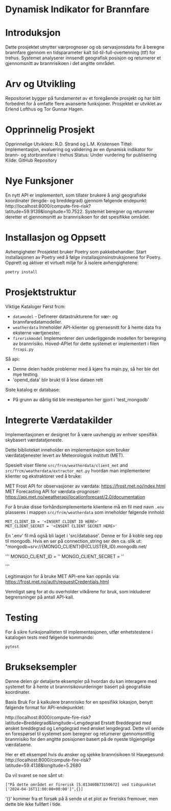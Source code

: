 # Dynamisk Indikator for Brannfare

# Introduksjon
Dette prosjektet utnytter værprognoser og ob servasjonsdata for å beregne brannfare gjennom en tidsparameter kalt tid-til-full-overtenning (ttf) for trehus. Systemet analyserer innsendt geografisk posisjon og returnerer et gjennomsnitt av brannrisikoen i det angitte området.

# Arv og Utvikling
Repositoriet bygger på fundamentet av et foregående prosjekt og har blitt forbedret for å omfatte flere avanserte funksjoner. Prosjektet er utviklet av Erlend Lofthus og Tor Gunnar Hagen.

# Opprinnelig Prosjekt
Opprinnelige Utviklere: R.D. Strand og L.M. Kristensen
Tittel: Implementasjon, evaluering og validering av en dynamisk indikator for brann- og storbrannfare i trehus
Status: Under vurdering for publisering
Kilde: GitHub Repository

# Nye Funksjoner
En nytt API er implementert, som tillater brukere å angi geografiske koordinater (lengde- og breddegrad) gjennom følgende endepunkt: http://localhost:8000/compute-fire-risk?latitude=59.9139&longitude=10.7522. Systemet beregner og returnerer deretter et gjennomsnitt av brannrisikoen for det spesifikke området.

# Installasjon og Oppsett
Avhengigheter
Prosjektet bruker Poetry som pakkebehandler. Start installasjonen av Poetry ved å følge installasjonsinstruksjonene for Poetry. Opprett og aktiver et virtuelt miljø for å isolere avhengighetene:

```
poetry install
```

# Prosjektstruktur
Viktige Kataloger
Først frcm:
- `datamodel` - Definerer datastrukturene for vær- og brannfaredatamodeller.
- `weatherdata` Inneholder API-klienter og grensesnitt for å hente data fra eksterne værtjenester.
- `fireriskmodel` Implementerer den underliggende modellen for beregning av brannrisiko.
Hoved-APIet for dette systemet er implementert i filen `frcapi.py`

Så api:
- Denne delen hadde problemer med å kjøre fra main.py, så her ble det mye testing.
- 'opend_data' blir brukt til å lese dataen rett

Siste katalog er database:
- På grunn av dårlig tid ble mesteparten her gjort i 'test_mongodb'

# Integrerte Værdatakilder
Implementasjonen er designet for å være uavhengig av enhver spesifikk skybasert værdatatjeneste.

Dette biblioteket inneholder en implementasjon som bruker værdatatjenester levert av Meteorologisk institutt (MET).

Spesielt viser filene `src/frcm/weatherdata/client_met` and `src/frcm/weatherdata/extractor_met.py` hvordan man implementerer klienter og ekstraktorer ved å bruke:

MET Frost API for observasjoner av værdata: https://frost.met.no/index.html
MET Forecasting API for værdata-prognoser: https://api.met.no/weatherapi/locationforecast/2.0/documentation

For å bruke disse forhåndsimplementerte klientene må en fil med navn `.env` plasseres i mappen `src/frcm/weatherdata` som inneholder følgende innhold:

```
MET_CLIENT_ID = '<INSERT CLIENT ID HERE>'
MET_CLIENT_SECRET = '<INSERT CLIENT SECRET HERE>'
```
En '.env' fil må også bli laget i 'src/database'. Denne er for å koble seg opp til mongodb. Hvis en ser på connection_string ser den ca. slik ut: "mongodb+srv://{MONGO_CLIENT}@{CLUSTER_ID}.mongodb.net/

'''
MONGO_CLIENT_ID = '<INSERT CLIENT ID HERE>'
MONGO_CLIENT_SECRET = '<INSERT CLUSTER ID HERE>'

'''

Legitimasjon for å bruke MET API-ene kan oppnås via: https://frost.met.no/auth/requestCredentials.html

Vennligst sørg for at du overholder vilkårene for bruk, som inkluderer begrensninger på antall API-kall.

# Testing
For å sikre funksjonaliteten til implementasjonen, utfør enhetstestene i katalogen tests med følgende kommando:

```
pytest
```

# Brukseksempler
Denne delen gir detaljerte eksempler på hvordan du kan interagere med systemet for å hente ut brannrisikovurderinger basert på geografiske koordinater.

Basis Bruk
For å kalkulere brannrisiko for en spesifikk lokasjon, benytt følgende format for API-endepunktet:


http://localhost:8000/compute-fire-risk?latitude=Breddegrad&longitude=Lengdegrad
Erstatt Breddegrad med ønsket breddegrad og Lengdegrad med ønsket lengdegrad. Dette vil sende en forespørsel til systemet som beregner og returnerer gjennomsnittlig brannrisiko for den angitte posisjonen basert på de nyeste tilgjengelige værdataene.

Her er ett eksempel hvis du ønsker og sjekke brannrisikoen til Hauegesund:
http://localhost:8000/compute-fire-risk?latitude=59.4138&longitude=5.2680

Da vil svaret se noe sånt ut:

```
["På dette området er firerisk [5.813460873150672] ved tidspunktet ['2024-04-16T11:00:00+00:00']",{}]
```
'{}' kommer fra et forsøk på å sende ut et plot av firerisks fremover, men dette ble ikke fullført i tide. 
